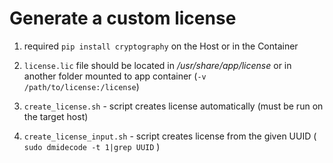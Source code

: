 # Generate a custom license 

1. required ```pip install cryptography``` on the Host or in the Container

2. ```license.lic``` file should be located in _/usr/share/app/license_ or in another folder mounted to app container (```-v /path/to/license:/license```)

3. ```create_license.sh``` - script creates license automatically (must be run on the target host)

4. ```create_license_input.sh``` - script creates license from the given UUID ( ```sudo dmidecode -t 1|grep UUID``` )
